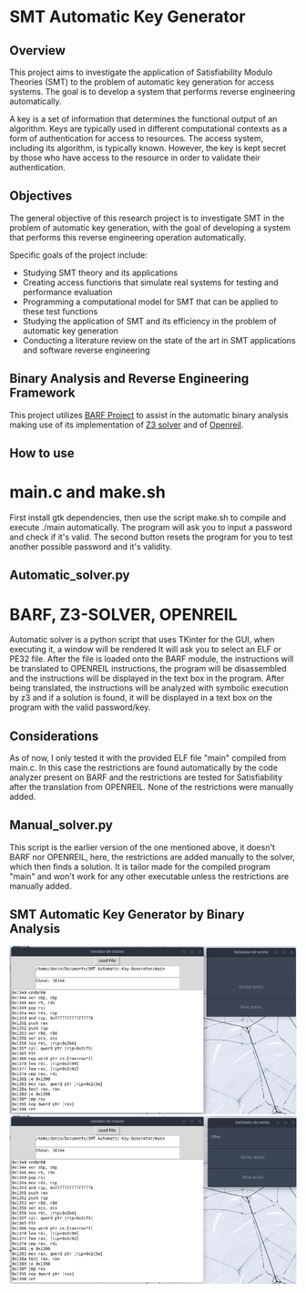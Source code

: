 

# SMT Automatic Key Generator

## Overview
This project aims to investigate the application of Satisfiability Modulo Theories (SMT) to the problem of automatic key generation for access systems. The goal is to develop a system that performs reverse engineering automatically.

A key is a set of information that determines the functional output of an algorithm. Keys are typically used in different computational contexts as a form of authentication for access to resources. The access system, including its algorithm, is typically known. However, the key is kept secret by those who have access to the resource in order to validate their authentication.

## Objectives
The general objective of this research project is to investigate SMT in the problem of automatic key generation, with the goal of developing a system that performs this reverse engineering operation automatically.

Specific goals of the project include:
- Studying SMT theory and its applications
- Creating access functions that simulate real systems for testing and performance evaluation
- Programming a computational model for SMT that can be applied to these test functions
- Studying the application of SMT and its efficiency in the problem of automatic key generation
- Conducting a literature review on the state of the art in SMT applications and software reverse engineering


## Binary Analysis and Reverse Engineering Framework
This project utilizes [BARF Project](https://github.com/programa-stic/barf-project#barf--binary-analysis-and-reverse-engineering-framework) to assist in the automatic binary analysis making use of its implementation of [Z3 solver](https://github.com/Z3Prover/z3) and of [Openreil](https://github.com/Cr4sh/openreil).


## How to use
# main.c and make.sh
First install gtk dependencies, then use the script make.sh to compile and execute ./main automatically.
The program will ask you to input a password and check if it's valid.
The second button resets the program for you to test another possible password and it's validity.

## Automatic_solver.py
# BARF, Z3-SOLVER, OPENREIL
Automatic solver is a python script that uses TKinter for the GUI, when executing it, a window will be rendered
It will ask you to select an ELF or PE32 file.
After the file is loaded onto the BARF module, the instructions will be translated to OPENREIL instructions, the program will be disassembled and the instructions will be displayed in the text box in the program.
After being translated, the instructions will be analyzed with symbolic execution by z3 and if a solution is found, it will be displayed in a text box on the program with the valid password/key.

## Considerations
As of now, I only tested it with the provided ELF file "main" compiled from main.c. 
In this case the restrictions are found automatically by the code analyzer present on BARF and the restrictions are tested for Satisfiability after the translation from OPENREIL.
None of the restrictions were manually added.

## Manual_solver.py
This script is the earlier version of the one mentioned above, it doesn't BARF nor OPENREIL, here, the restrictions are added manually to the solver, which then finds a solution.
It is tailor made for the compiled program "main" and won't work for any other executable unless the restrictions are manually added.

## SMT Automatic Key Generator by Binary Analysis 
![Before validation](images/loaded.png)
![After Validation](images/resultado.png)

